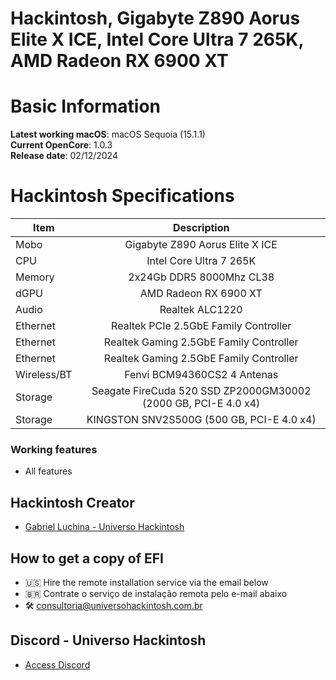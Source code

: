 # Hackintosh, Gigabyte Z890 Aorus Elite X ICE, Intel Core Ultra 7 265K, AMD Radeon RX 6900 XT

# Basic Information

**Latest working macOS**: macOS Sequoia (15.1.1)
<br>
**Current OpenCore**: 1.0.3
<br>
**Release date**: 02/12/2024

# Hackintosh Specifications
|Item|Description|
|-|:-------:|
|Mobo|Gigabyte Z890 Aorus Elite X ICE|
|CPU|Intel Core Ultra 7 265K|
|Memory|2x24Gb DDR5 8000Mhz CL38|
|dGPU|AMD Radeon RX 6900 XT|
|Audio|Realtek ALC1220|
|Ethernet|Realtek PCIe 2.5GbE Family Controller|
|Ethernet|Realtek Gaming 2.5GbE Family Controller|
|Ethernet|Realtek Gaming 2.5GbE Family Controller|
|Wireless/BT|Fenvi BCM94360CS2 4 Antenas|
|Storage|Seagate FireCuda 520 SSD ZP2000GM30002 (2000 GB, PCI-E 4.0 x4)|
|Storage|KINGSTON SNV2S500G (500 GB, PCI-E 4.0 x4)|

### Working features
- All features

## Hackintosh Creator
- [Gabriel Luchina - Universo Hackintosh](https://luchina.com.br)

## How to get a copy of EFI
- 🇺🇸 Hire the remote installation service via the email below
- 🇧🇷 Contrate o serviço de instalação remota pelo e-mail abaixo
- 🛠️ [consultoria@universohackintosh.com.br](mailto:consultoria@universohackintosh.com.br)

## Discord - Universo Hackintosh
- [Access Discord](https://discord.universohackintosh.com.br)
